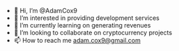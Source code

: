 - 👋 Hi, I’m @AdamCox9
- 👀 I’m interested in providing development services
- 🌱 I’m currently learning on generating revenues
- 💞️ I’m looking to collaborate on cryptocurrency projects
- 📫 How to reach me adam.cox9@gmail.com

<!---
AdamCox9/AdamCox9 is a ✨ special ✨ repository because its `README.md` (this file) appears on your GitHub profile.
You can click the Preview link to take a look at your changes.
--->

